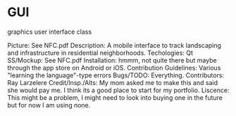 # GUI
graphics user interface class

Picture: See NFC.pdf
Description: A mobile interface to track landscaping and infrastructure in residential neighborhoods.
Techologies: Qt
SS/Mockup: See NFC.pdf
Installation: hmmm, not quite there but maybe through the app store on Android or iOS.
Contribution Guidelines: Various "learning the language"-type errors
Bugs/TODO: Everything.
Contributors: Ray Larzelere
Credit/Insp./Alts: My mom asked me to make this and said she would pay me. I think its a good place to 
  start for my portfolio.
Liscence: This might be a problem, I might need to look into buying one in the future but for now I am using
  none.
